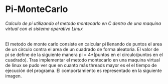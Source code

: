 # Pi-MonteCarlo
###### Calculo de pi utilizando el metodo montecarlo en C dentro de una maquina virtual con el sistema operativo Linux
El metodo de monte carlo consiste en calcular pi llenando de puntos el area de un circulo contra el area de un cuadrado de forma aleatoria. El valor de pi se define de la siguiente manera pi = 4*(puntos en el circulo/puntos en el cuadrado).
Tras implementar el metodo montecarlo en una maquina virtual de linux se pudo ver que en cuanto más threads mayor es el el tiempo de ejecución del programa. El comportamiento es representado en la siguiente imagen.
